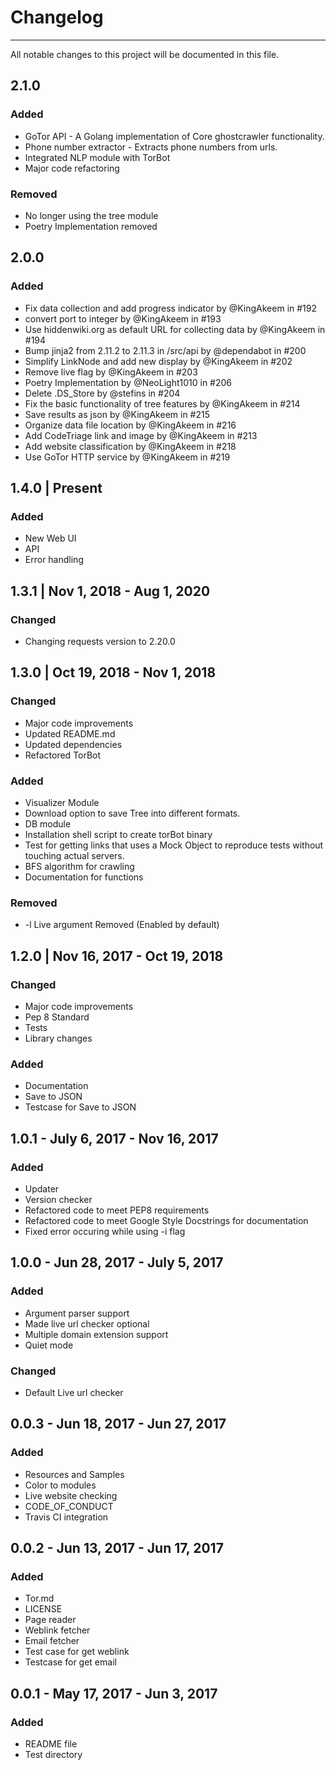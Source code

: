 # Changelog
--------------------
All notable changes to this project will be documented in this file.

## 2.1.0

### Added
* GoTor API - A Golang implementation of Core ghostcrawler functionality.
* Phone number extractor - Extracts phone numbers from urls.
* Integrated NLP module with TorBot
* Major code refactoring

### Removed
* No longer using the tree module
* Poetry Implementation removed

## 2.0.0

### Added
* Fix data collection and add progress indicator by @KingAkeem in #192
* convert port to integer by @KingAkeem in #193
* Use hiddenwiki.org as default URL for collecting data by @KingAkeem in #194
* Bump jinja2 from 2.11.2 to 2.11.3 in /src/api by @dependabot in #200
* Simplify LinkNode and add new display by @KingAkeem in #202
* Remove live flag by @KingAkeem in #203
* Poetry Implementation by @NeoLight1010 in #206
* Delete .DS_Store by @stefins in #204
* Fix the basic functionality of tree features by @KingAkeem in #214
* Save results as json by @KingAkeem in #215
* Organize data file location by @KingAkeem in #216
* Add CodeTriage link and image by @KingAkeem in #213
* Add website classification by @KingAkeem in #218
* Use GoTor HTTP service by @KingAkeem in #219


## 1.4.0 | Present 

### Added 

* New Web UI
* API
* Error handling

## 1.3.1 | Nov 1, 2018 - Aug 1, 2020

### Changed 

* Changing requests version to 2.20.0

## 1.3.0 | Oct 19, 2018 - Nov 1, 2018

### Changed

* Major code improvements
* Updated README.md
* Updated dependencies
* Refactored TorBot

### Added

* Visualizer Module
* Download option to save Tree into different formats.
* DB module
* Installation shell script to create torBot binary
* Test for getting links that uses a Mock Object to reproduce tests without touching actual servers.
* BFS algorithm for crawling
* Documentation for functions

### Removed

* -l Live argument Removed (Enabled by default)


## 1.2.0 | Nov 16, 2017 - Oct 19, 2018

### Changed

* Major code improvements
* Pep 8 Standard
* Tests
* Library changes

### Added

* Documentation
* Save to JSON
* Testcase for Save to JSON

## 1.0.1 - July 6, 2017 - Nov 16, 2017

### Added

* Updater
* Version checker
* Refactored code to meet PEP8 requirements
* Refactored code to meet Google Style Docstrings for documentation
* Fixed error occuring while using -i flag

## 1.0.0 - Jun 28, 2017 - July 5, 2017

### Added
* Argument parser support
* Made live url checker optional
* Multiple domain extension support
* Quiet mode

### Changed

* Default Live url checker

## 0.0.3 - Jun 18, 2017 - Jun 27, 2017

### Added

* Resources and Samples
* Color to modules
* Live website checking
* CODE_OF_CONDUCT
* Travis CI integration

## 0.0.2 - Jun 13, 2017 - Jun 17, 2017

### Added

* Tor.md
* LICENSE
* Page reader
* Weblink fetcher
* Email fetcher
* Test case for get weblink
* Testcase for get email


## 0.0.1 - May 17, 2017 - Jun 3, 2017

### Added

* README file
* Test directory
